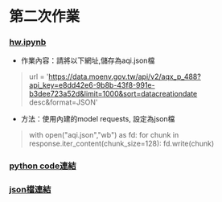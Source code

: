 # 第二次作業
### [hw.ipynb](./hw.ipynb)

- 作業內容：請將以下網址,儲存為aqi.json檔
>url = 'https://data.moenv.gov.tw/api/v2/aqx_p_488?api_key=e8dd42e6-9b8b-43f8-991e-b3dee723a52d&limit=1000&sort=datacreationdate desc&format=JSON'

- 方法：使用內建的model requests, 設定為json檔
>with open("aqi.json","wb") as fd:
>    for chunk in response.iter_content(chunk_size=128):
>        fd.write(chunk)

### [python code連結](./hwcode.py)
### [json檔連結](./aqi.json)